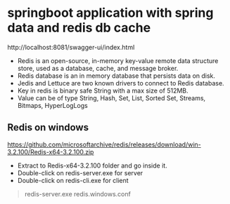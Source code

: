 # springboot application with spring data and redis db cache
http://localhost:8081/swagger-ui/index.html

- Redis is an open-source, in-memory key-value remote data structure store, used as a database, cache, and message broker.
- Redis database is an in memory database that persists data on disk.
- Jedis and Lettuce are two known drivers to connect to Redis database.
- Key in redis is binary safe String with a max size of 512MB.
- Value can be of type String, Hash, Set, List, Sorted Set,  Streams, Bitmaps, HyperLogLogs
 
## Redis on windows 
https://github.com/microsoftarchive/redis/releases/download/win-3.2.100/Redis-x64-3.2.100.zip
- Extract to Redis-x64-3.2.100 folder and go inside it.
- Double-click on redis-server.exe for server
- Double-click on redis-cli.exe for client
> redis-server.exe redis.windows.conf
